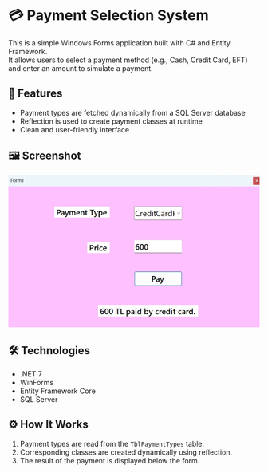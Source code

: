 # 💳 Payment Selection System

This is a simple Windows Forms application built with C# and Entity Framework.  
It allows users to select a payment method (e.g., Cash, Credit Card, EFT) and enter an amount to simulate a payment.

## 🧩 Features
- Payment types are fetched dynamically from a SQL Server database
- Reflection is used to create payment classes at runtime
- Clean and user-friendly interface

## 🖼️ Screenshot

![App Screenshot](assets/screen.jpg) <!-- Replace with your actual image file -->

## 🛠️ Technologies
- .NET 7
- WinForms
- Entity Framework Core
- SQL Server

## ⚙️ How It Works
1. Payment types are read from the `TblPaymentTypes` table.
2. Corresponding classes are created dynamically using reflection.
3. The result of the payment is displayed below the form.

